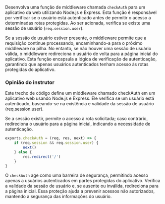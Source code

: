 Desenvolva uma função de middleware chamada `checkAuth` para um aplicativo da web utilizando Node.js e Express. Esta função é responsável por verificar se o usuário está autenticado antes de permitir o acesso a determinadas rotas protegidas. Ao ser acionada, verifica se existe uma sessão de usuário (`req.session.user`).

Se a sessão de usuário estiver presente, o middleware permite que a requisição continue processando, encaminhando-a para o próximo middleware na pilha. No entanto, se não houver uma sessão de usuário válida, o middleware redireciona o usuário de volta para a página inicial do aplicativo. Esta função encapsula a lógica de verificação de autenticação, garantindo que apenas usuários autenticados tenham acesso às rotas protegidas do aplicativo.

### Opinião do instrutor

Este trecho de código define um middleware chamado checkAuth em um aplicativo web usando Node.js e Express. Ele verifica se um usuário está autenticado, baseando-se na existência e validade da sessão de usuário (req.session.user).

Se a sessão existir, permite o acesso à rota solicitada; caso contrário, redireciona o usuário para a página inicial, indicando a necessidade de autenticação.

```js
exports.checkAuth = (req, res, next) => {
    if (req.session && req.session.user) {
        next()
    } else {
        res.redirect('/')
    }
}
```

O `checkAuth` age como uma barreira de segurança, permitindo acesso apenas a usuários autenticados em partes protegidas do aplicativo. Verifica a validade da sessão de usuário e, se ausente ou inválida, redireciona para a página inicial. Essa proteção ajuda a prevenir acessos não autorizados, mantendo a segurança das informações do usuário.